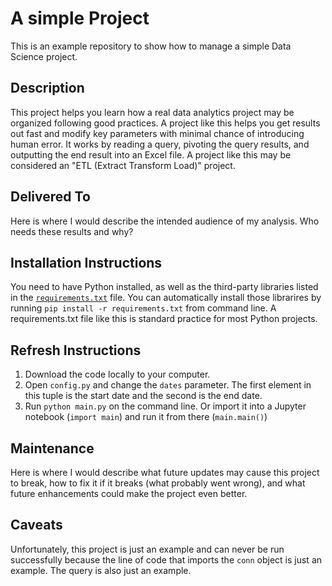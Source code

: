 # A simple Project
This is an example repository to show how to manage a simple Data Science project.

## Description
This project helps you learn how a real data analytics project may be organized following good practices. A project like this helps you get results out fast and modify key parameters with minimal chance of introducing human error. It works by reading a query, pivoting the query results, and outputting the end result into an Excel file. A project like this may be considered an "ETL (Extract Transform Load)" project.

## Delivered To
Here is where I would describe the intended audience of my analysis. Who needs these results and why?

## Installation Instructions
You need to have Python installed, as well as the third-party libraries listed in the [`requirements.txt`](requirements.txt) file. You can automatically install those librarires by running `pip install -r requirements.txt` from command line. A requirements.txt file like this is standard practice for most Python projects.

## Refresh Instructions
1. Download the code locally to your computer.
2. Open `config.py` and change the `dates` parameter. The first element in this tuple is the start date and the second is the end date.
3. Run `python main.py` on the command line. Or import it into a Jupyter notebook (`import main`) and run it from there (`main.main()`)

## Maintenance
Here is where I would describe what future updates may cause this project to break, how to fix it if it breaks (what probably went wrong), and what future enhancements could make the project even better.

## Caveats
Unfortunately, this project is just an example and can never be run successfully because the line of code that imports the `conn` object is just an example. The query is also just an example.